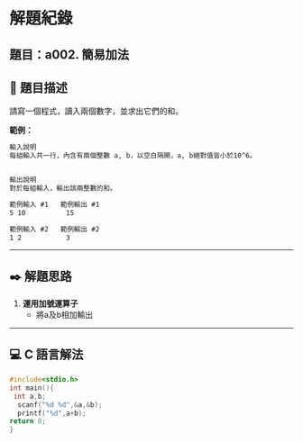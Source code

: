 # 解題紀錄

## 題目：a002. 簡易加法

## 📙 題目描述

請寫一個程式，讀入兩個數字，並求出它們的和。

**範例：**

```txt
輸入說明
每組輸入共一行，內含有兩個整數 a, b，以空白隔開，a, b絕對值皆小於10^6。 


輸出說明
對於每組輸入，輸出該兩整數的和。
```

```txt
範例輸入 #1   範例輸出 #1 
5 10          15
```

```txt
範例輸入 #2   範例輸出 #2
1 2           3
```

---

## ✒️ 解題思路

1. **運用加號運算子**
   - 將a及b相加輸出

---

## 💻 C 語言解法

```c
#include<stdio.h>
int main(){
 int a,b;
  scanf("%d %d",&a,&b);
  printf("%d",a+b);
return 0;
}
```
